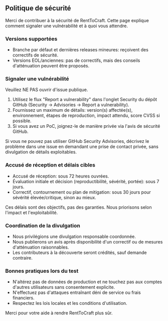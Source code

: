 ## Politique de sécurité

Merci de contribuer à la sécurité de RentToCraft. Cette page explique comment signaler une vulnérabilité et à quoi vous attendre.

### Versions supportées

- Branche par défaut et dernières releases mineures: reçoivent des correctifs de sécurité.
- Versions EOL/anciennes: pas de correctifs, mais des conseils d'atténuation peuvent être proposés.

### Signaler une vulnérabilité

Veuillez NE PAS ouvrir d'issue publique.

1. Utilisez le flux "Report a vulnerability" dans l'onglet Security du dépôt GitHub (Security → Advisories → Report a vulnerability).
2. Fournissez un maximum de détails: version(s) affectée(s), environnement, étapes de reproduction, impact attendu, score CVSS si possible.
3. Si vous avez un PoC, joignez-le de manière privée via l'avis de sécurité GitHub.

Si vous ne pouvez pas utiliser GitHub Security Advisories, décrivez le problème dans une issue en demandant une prise de contact privée, sans divulgation de détails exploitables.

### Accusé de réception et délais cibles

- Accusé de réception: sous 72 heures ouvrées.
- Évaluation initiale et décision (reproductibilité, sévérité, portée): sous 7 jours.
- Correctif, contournement ou plan de mitigation: sous 30 jours pour sévérité élevée/critique, sinon au mieux.

Ces délais sont des objectifs, pas des garanties. Nous priorisons selon l'impact et l'exploitabilité.

### Coordination de la divulgation

- Nous privilégions une divulgation responsable coordonnée.
- Nous publierons un avis après disponibilité d'un correctif ou de mesures d'atténuation raisonnables.
- Les contributeurs à la découverte seront crédités, sauf demande contraire.

### Bonnes pratiques lors du test

- N'altérez pas de données de production et ne touchez pas aux comptes d'autres utilisateurs sans consentement explicite.
- N'effectuez pas d'attaques entraînant déni de service ou frais financiers.
- Respectez les lois locales et les conditions d'utilisation.

Merci pour votre aide à rendre RentToCraft plus sûr.
